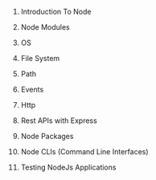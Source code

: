 1. Introduction To Node

2. Node Modules
  1. OS
  2. File System
  3. Path
  4. Events
  5. Http

3. Rest APIs with Express
4. Node Packages
5. Node CLIs (Command Line Interfaces)
6. Testing NodeJs Applications